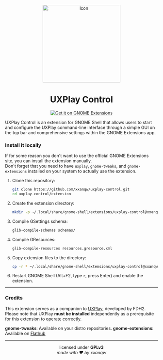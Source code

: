 <div align=center>

<img src="https://extensions.gnome.org/extension-data/icons/icon_8243.png" alt="Icon" height="256">

# UXPlay Control

[![Get it on GNOME Extensions](https://img.shields.io/badge/Get%20it%20on-GNOME%20Extensions-4A86CF?style=for-the-badge&logo=gnome&logoColor=white)](https://extensions.gnome.org/extension/8243/uxplay-control/)

</div>

UXPlay Control is an extension for GNOME Shell that allows users to start and configure the UXPlay command-line interface through a simple GUI on the top bar and comprehensive settings within the GNOME Extensions app.

### Install it locally
If for some reason you don't want to use the official GNOME Extensions site, you can install the extension manually.  
Don't forget that you need to have `uxplay`, `gnome-tweaks`, and `gnome-extensions` installed on your system to actually use the extension.

1. Clone this repository:
    ```bash
    git clone https://github.com/xxanqw/uxplay-control.git
    cd uxplay-control/extension
    ```

2. Create the extension directory:
    ```bash
    mkdir -p ~/.local/share/gnome-shell/extensions/uxplay-control@xxanqw
    ```

3. Compile GSettings schema:
    ```bash
    glib-compile-schemas schemas/
    ```

4. Compile GResources:
    ```bash
    glib-compile-resources resources.gresource.xml
    ```

5. Copy extension files to the directory:
    ```bash
    cp -r * ~/.local/share/gnome-shell/extensions/uxplay-control@xxanqw/
    ```

6. Restart GNOME Shell (Alt+F2, type `r`, press Enter) and enable the extension.

---


### Credits

This extension serves as a companion to [UXPlay](https://github.com/FDH2/UXPlay), developed by FDH2. Please note that UXPlay **must be installed** independently as a prerequisite for this extension to operate correctly.

**gnome-tweaks**: Available on your distro repositories.
**gnome-extensions**: Available on [Flathub](https://flathub.org/apps/org.gnome.Extensions)

---

<div align=center>

licensed under **GPLv3**  
_made with ❤️ by xxanqw_


